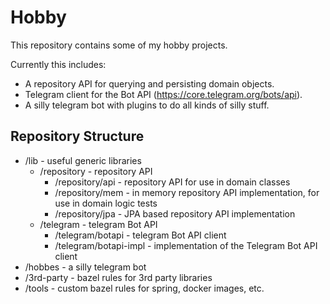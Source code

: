 # Hobby

This repository contains some of my hobby projects.

Currently this includes:

- A repository API for querying and persisting domain objects.
- Telegram client for the Bot API (https://core.telegram.org/bots/api).
- A silly telegram bot with plugins to do all kinds of silly stuff.

## Repository Structure

- /lib - useful generic libraries
  - /repository - repository API
    - /repository/api - repository API for use in domain classes
    - /repository/mem - in memory repository API implementation, for use in domain logic tests
    - /repository/jpa - JPA based repository API implementation
  - /telegram - telegram Bot API
    - /telegram/botapi - telegram Bot API client
    - /telegram/botapi-impl - implementation of the Telegram Bot API client
- /hobbes - a silly telegram bot
- /3rd-party - bazel rules for 3rd party libraries
- /tools - custom bazel rules for spring, docker images, etc.